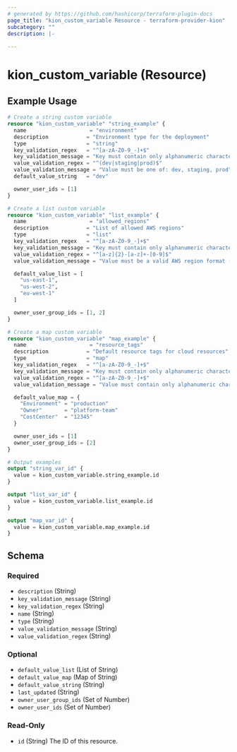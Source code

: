 ```yaml
---
# generated by https://github.com/hashicorp/terraform-plugin-docs
page_title: "kion_custom_variable Resource - terraform-provider-kion"
subcategory: ""
description: |-
  
---
```


# kion_custom_variable (Resource)



## Example Usage

```terraform
# Create a string custom variable
resource "kion_custom_variable" "string_example" {
  name                    = "environment"
  description            = "Environment type for the deployment"
  type                   = "string"
  key_validation_regex   = "^[a-zA-Z0-9_-]+$"
  key_validation_message = "Key must contain only alphanumeric characters, underscores, and hyphens"
  value_validation_regex = "^(dev|staging|prod)$"
  value_validation_message = "Value must be one of: dev, staging, prod"
  default_value_string   = "dev"

  owner_user_ids = [1]
}

# Create a list custom variable
resource "kion_custom_variable" "list_example" {
  name                    = "allowed_regions"
  description            = "List of allowed AWS regions"
  type                   = "list"
  key_validation_regex   = "^[a-zA-Z0-9_-]+$"
  key_validation_message = "Key must contain only alphanumeric characters, underscores, and hyphens"
  value_validation_regex = "^[a-z]{2}-[a-z]+-[0-9]$"
  value_validation_message = "Value must be a valid AWS region format (e.g., us-east-1)"

  default_value_list = [
    "us-east-1",
    "us-west-2",
    "eu-west-1"
  ]

  owner_user_group_ids = [1, 2]
}

# Create a map custom variable
resource "kion_custom_variable" "map_example" {
  name                    = "resource_tags"
  description            = "Default resource tags for cloud resources"
  type                   = "map"
  key_validation_regex   = "^[a-zA-Z0-9_-]+$"
  key_validation_message = "Key must contain only alphanumeric characters, underscores, and hyphens"
  value_validation_regex = "^[a-zA-Z0-9_-]+$"
  value_validation_message = "Value must contain only alphanumeric characters, underscores, and hyphens"

  default_value_map = {
    "Environment" = "production"
    "Owner"       = "platform-team"
    "CostCenter"  = "12345"
  }

  owner_user_ids = [1]
  owner_user_group_ids = [2]
}

# Output examples
output "string_var_id" {
  value = kion_custom_variable.string_example.id
}

output "list_var_id" {
  value = kion_custom_variable.list_example.id
}

output "map_var_id" {
  value = kion_custom_variable.map_example.id
}
```

<!-- schema generated by tfplugindocs -->
## Schema

### Required

- `description` (String)
- `key_validation_message` (String)
- `key_validation_regex` (String)
- `name` (String)
- `type` (String)
- `value_validation_message` (String)
- `value_validation_regex` (String)

### Optional

- `default_value_list` (List of String)
- `default_value_map` (Map of String)
- `default_value_string` (String)
- `last_updated` (String)
- `owner_user_group_ids` (Set of Number)
- `owner_user_ids` (Set of Number)

### Read-Only

- `id` (String) The ID of this resource.
